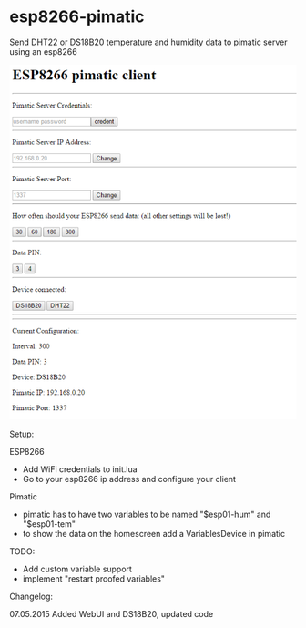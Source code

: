 # esp8266-pimatic
Send DHT22 or DS18B20 temperature and humidity data to pimatic server using an esp8266

![WebUI](https://raw.githubusercontent.com/georg90/esp8266-pimatic-1/master/screenshots/esp8266pimatic.png "WebUI")

Setup:

ESP8266
- Add WiFi credentials to init.lua
- Go to your esp8266 ip address and configure your client

Pimatic
- pimatic has to have two variables to be named "$esp01-hum" and "$esp01-tem"
- to show the data on the homescreen add a VariablesDevice in pimatic 

TODO:
- Add custom variable support
- implement "restart proofed variables"


Changelog:

07.05.2015 Added WebUI and DS18B20, updated code 

